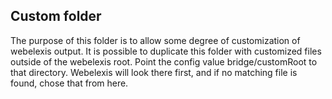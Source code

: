 ## Custom folder

The purpose of this folder is to allow some degree of customization of webelexis output. It is possible to duplicate this folder
with customized files outside of the webelexis root. Point the config value bridge/customRoot to that directory.
Webelexis will look there first, and if no matching file is found, chose that from here.
